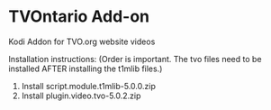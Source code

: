 # TVOntario Add-on

Kodi Addon for TVO.org website videos

Installation instructions: (Order is important.  The tvo files need to be installed AFTER installing the t1mlib files.)
1) Install script.module.t1mlib-5.0.0.zip
2) Install plugin.video.tvo-5.0.2.zip
